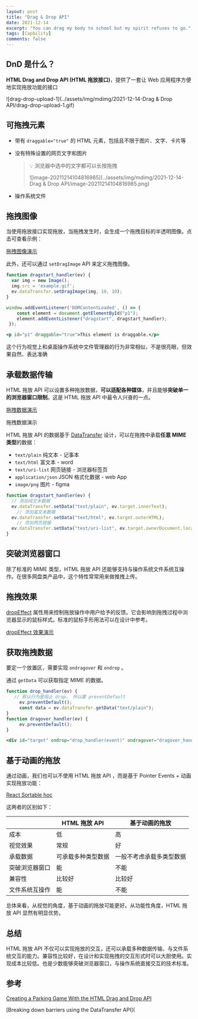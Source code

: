 ```yaml
---
layout: post
title: "Drag & Drop API"
date: 2021-12-14
excerpt: "You can drag my body to school but my spirit refuses to go."
tags: [Capbility]
comments: false
---
```


## DnD 是什么？

**HTML Drag and Drop API (HTML 拖放接口)**，提供了一套让 Web 应用程序方便地实现拖放功能的接口

![drag-drop-upload-1](../assets/img/mdimg/2021-12-14-Drag & Drop API/drag-drop-upload-1.gif)

## 可拖拽元素

- 带有 `draggable="true"` 的 HTML 元素，包括且不限于图片、文字、卡片等

- 没有特殊设置的网页文字和图片

  > 💡 浏览器中选中的文字都可以长按拖拽
  >
  > ![image-20211214104816985](../assets/img/mdimg/2021-12-14-Drag & Drop API/image-20211214104816985.png)

- 操作系统文件

## 拖拽图像

当使用拖放接口实现拖放，当拖拽发生时，会生成一个拖拽目标的半透明图像。点击可查看示例：

[拖拽图像演示](https://codepen.io/yelly/pen/NyXYrV)

此外，还可以通过 `setDragImage` API 来定义拖拽图像。

```jsx
function dragstart_handler(ev) {
  var img = new Image();
  img.src = 'example.gif';
  ev.dataTransfer.setDragImage(img, 10, 10);
}

window.addEventListener('DOMContentLoaded', () => {
    const element = document.getElementById("p1");
    element.addEventListener("dragstart", dragstart_handler);
 });

<p id="p1" draggable="true">This element is draggable.</p>
```

这个行为视觉上和桌面操作系统中文件管理器的行为非常相似，不是很亮眼，但效果自然、表达准确

## 承载数据传输

HTML 拖放 API 可以设置多种拖放数据，**可以适配各种媒体**，并且能够**突破单一的浏览器窗口限制**。这是 HTML 拖放 API 中最令人兴奋的一点。

[拖拽数据演示](https://youtu.be/EYMgUhn_Zdo)

拖拽数据演示

HTML 拖放 API 的数据基于 [DataTransfer](https://developer.mozilla.org/zh-CN/docs/Web/API/DataTransfer) 设计，可以在拖拽中承载**任意 MIME 类型**的数据：

- `text/plain` 纯文本 - 记事本
- `text/html` 富文本 - word
- `text/uri-list` 网页链接 - 浏览器标签页
- `application/json` JSON 格式化数据 - web App
- `image/png` 图片 - figma

```jsx
function dragstart_handler(ev) {
  // 添加纯文本数据
  ev.dataTransfer.setData("text/plain", ev.target.innerText);
	// 添加富文本数据
  ev.dataTransfer.setData("text/html", ev.target.outerHTML);
	// 添加网页链接
  ev.dataTransfer.setData("text/uri-list", ev.target.ownerDocument.location.href);
}
```

## 突破浏览器窗口

除了标准的 MIME 类型，HTML 拖放 API 还能够支持与操作系统文件系统互操作。在很多网盘类产品中，这个特性常常用来做推拽上传。

## 拖拽效果

[dropEffect](<https://developer.mozilla.org/zh-CN/docs/Web/API/DataTransfer/dropEffect>) 属性用来控制拖放操作中用户给予的反馈。它会影响到拖拽过程中浏览器显示的鼠标样式。标准的鼠标手形用法可以在设计中参考。

[dropEffect 效果演示](https://codepen.io/SitePoint/pen/epQPNP)

## 获取拖拽数据

要定一个放置区，需要实现 `ondragover` 和 `ondrop` 。

通过 `getData` 可以获取指定 MIME 的数据。

```jsx
function drop_handler(ev) {
   // 默认行为是阻止 drop， 所以要 preventDefault
	 ev.preventDefault();
	 const data = ev.dataTransfer.getData("text/plain");
}
function dragover_handler(ev) {
	 ev.preventDefault();
}

<div id="target" ondrop="drop_handler(event)" ondragover="dragover_handler(event)">Drop Zone</div>
```

## 基于动画的拖放

通过动画，我们也可以不使用 HTML 拖放 API ，而是基于 Pointer Events + 动画实现拖放功能：

[React Sortable hoc](http://clauderic.github.io/react-sortable-hoc/#/basic-configuration/basic-usage?_k=9q2roo)

这两者的区别如下：

|                | HTML 拖放 API      | 基于动画的拖放           |
| -------------- | ------------------ | ------------------------ |
| 成本           | 低                 | 高                       |
| 视觉效果       | 常规               | 好                       |
| 承载数据       | 可承载多种类型数据 | 一般不考虑承载多类型数据 |
| 突破浏览器窗口 | 能                 | 不能                     |
| 兼容性         | 比较好             | 比较好                   |
| 文件系统互操作 | 能                 | 不能                     |

总体来看，从视觉的角度，基于动画的拖放可能更好。从功能性角度，HTML 拖放 API 显然有明显优势。

## 总结

HTML 拖放 API 不仅可以实现拖放的交互，还可以承载多种数据传输、与文件系统交互的能力。兼容性比较好，在设计和实现拖拽的交互形式时可以大胆使用。实现成本比较低。也是少数能够突破浏览器窗口，与操作系统直接交互的技术标准。

## 参考

[Creating a Parking Game With the HTML Drag and Drop API](https://css-tricks.com/creating-a-parking-game-with-the-html-drag-and-drop-api/)

[Breaking down barriers using the DataTransfer API](
